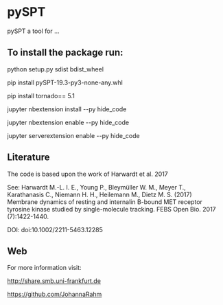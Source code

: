 # pySPT
pySPT a tool for ...

## To install the package run:

python setup.py sdist bdist_wheel

pip install pySPT-19.3-py3-none-any.whl

pip install tornado== 5.1

jupyter nbextension install --py hide_code

jupyter nbextension enable --py hide_code

jupyter serverextension enable --py hide_code


## Literature
The code is based upon the work of Harwardt et al. 2017

See: Harwardt M.-L. I. E., Young P., Bleymüller W. M., Meyer T., Karathanasis C., Niemann H. H., Heilemann M., Dietz M. S. (2017) Membrane dynamics of resting and internalin B-bound MET receptor tyrosine kinase studied by single-molecule tracking.
FEBS Open Bio. 2017 (7):1422-1440.

DOI: doi:10.1002/2211-5463.12285


## Web
For more information visit:

http://share.smb.uni-frankfurt.de

https://github.com/JohannaRahm
